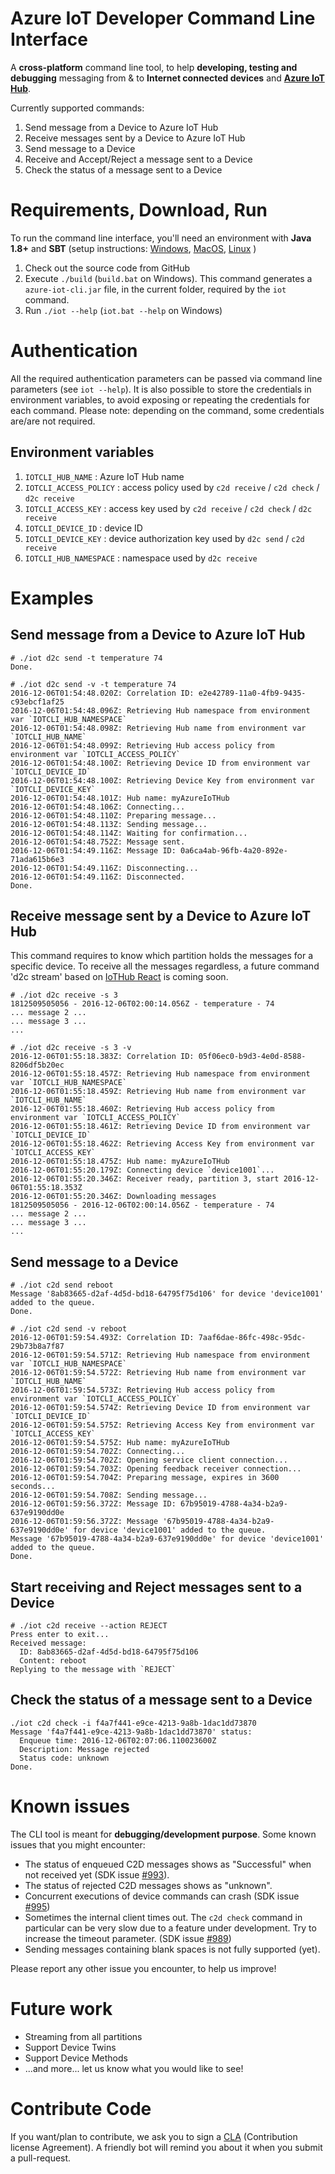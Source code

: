 # Azure IoT Developer Command Line Interface

A **cross-platform** command line tool, to help **developing, testing and debugging** messaging 
from & to **Internet connected devices** and 
[**Azure IoT Hub**](https://azure.microsoft.com/en-us/services/iot-hub/).

Currently supported commands:

1. Send message from a Device to Azure IoT Hub
2. Receive messages sent by a Device to Azure IoT Hub
3. Send message to a Device
4. Receive and Accept/Reject a message sent to a Device
5. Check the status of a message sent to a Device

# Requirements, Download, Run

To run the command line interface, you'll need an environment with **Java 1.8+** and 
**SBT** (setup instructions:
[Windows](http://www.scala-sbt.org/release/docs/Installing-sbt-on-Windows.html),
[MacOS](http://www.scala-sbt.org/release/docs/Installing-sbt-on-Mac.html),
[Linux](http://www.scala-sbt.org/release/docs/Installing-sbt-on-Linux.html)
)

1. Check out the source code from GitHub
2. Execute `./build` (`build.bat` on Windows). This command generates a `azure-iot-cli.jar` file, 
   in the current folder, required by the `iot` command.
3. Run `./iot --help` (`iot.bat --help` on Windows)
 
# Authentication

All the required authentication parameters can be passed via command line parameters 
(see `iot --help`).
It is also possible to store the credentials in environment variables, to avoid exposing or
repeating the credentials for each command. Please note: depending on the command, some 
credentials are/are not required.

## Environment variables

1. `IOTCLI_HUB_NAME` : Azure IoT Hub name
2. `IOTCLI_ACCESS_POLICY` : access policy used by `c2d receive` / `c2d check` / `d2c receive`
3. `IOTCLI_ACCESS_KEY` : access key used by `c2d receive` / `c2d check` / `d2c receive`
4. `IOTCLI_DEVICE_ID` : device ID
5. `IOTCLI_DEVICE_KEY` : device authorization key used by `d2c send` / `c2d receive`
6. `IOTCLI_HUB_NAMESPACE` : namespace used by `d2c receive`

# Examples

## Send message from a Device to Azure IoT Hub

```
# ./iot d2c send -t temperature 74
Done.
```

```
# ./iot d2c send -v -t temperature 74
2016-12-06T01:54:48.020Z: Correlation ID: e2e42789-11a0-4fb9-9435-c93ebcf1af25
2016-12-06T01:54:48.096Z: Retrieving Hub namespace from environment var `IOTCLI_HUB_NAMESPACE`
2016-12-06T01:54:48.098Z: Retrieving Hub name from environment var `IOTCLI_HUB_NAME`
2016-12-06T01:54:48.099Z: Retrieving Hub access policy from environment var `IOTCLI_ACCESS_POLICY`
2016-12-06T01:54:48.100Z: Retrieving Device ID from environment var `IOTCLI_DEVICE_ID`
2016-12-06T01:54:48.100Z: Retrieving Device Key from environment var `IOTCLI_DEVICE_KEY`
2016-12-06T01:54:48.101Z: Hub name: myAzureIoTHub
2016-12-06T01:54:48.106Z: Connecting...
2016-12-06T01:54:48.110Z: Preparing message...
2016-12-06T01:54:48.113Z: Sending message...
2016-12-06T01:54:48.114Z: Waiting for confirmation...
2016-12-06T01:54:48.752Z: Message sent.
2016-12-06T01:54:49.116Z: Message ID: 0a6ca4ab-96fb-4a20-892e-71ada615b6e3
2016-12-06T01:54:49.116Z: Disconnecting...
2016-12-06T01:54:49.116Z: Disconnected.
Done.
```

## Receive message sent by a Device to Azure IoT Hub

This command requires to know which partition holds the messages for a specific device. To receive
all the messages regardless, a future command 'd2c stream' based on 
[IoTHub React](https://github.com/Azure/toketi-iothubreact) is coming soon.

```
# ./iot d2c receive -s 3
1812509505056 - 2016-12-06T02:00:14.056Z - temperature - 74
... message 2 ...
... message 3 ...
...
```

```
# ./iot d2c receive -s 3 -v
2016-12-06T01:55:18.383Z: Correlation ID: 05f06ec0-b9d3-4e0d-8588-8206df5b20ec
2016-12-06T01:55:18.457Z: Retrieving Hub namespace from environment var `IOTCLI_HUB_NAMESPACE`
2016-12-06T01:55:18.459Z: Retrieving Hub name from environment var `IOTCLI_HUB_NAME`
2016-12-06T01:55:18.460Z: Retrieving Hub access policy from environment var `IOTCLI_ACCESS_POLICY`
2016-12-06T01:55:18.461Z: Retrieving Device ID from environment var `IOTCLI_DEVICE_ID`
2016-12-06T01:55:18.462Z: Retrieving Access Key from environment var `IOTCLI_ACCESS_KEY`
2016-12-06T01:55:18.475Z: Hub name: myAzureIoTHub
2016-12-06T01:55:20.179Z: Connecting device `device1001`...
2016-12-06T01:55:20.346Z: Receiver ready, partition 3, start 2016-12-06T01:55:18.353Z
2016-12-06T01:55:20.346Z: Downloading messages
1812509505056 - 2016-12-06T02:00:14.056Z - temperature - 74
... message 2 ...
... message 3 ...
...
```

## Send message to a Device

```
# ./iot c2d send reboot
Message '8ab83665-d2af-4d5d-bd18-64795f75d106' for device 'device1001' added to the queue.
Done.
```

```
# ./iot c2d send -v reboot
2016-12-06T01:59:54.493Z: Correlation ID: 7aaf6dae-86fc-498c-95dc-29b73b8a7f87
2016-12-06T01:59:54.571Z: Retrieving Hub namespace from environment var `IOTCLI_HUB_NAMESPACE`
2016-12-06T01:59:54.572Z: Retrieving Hub name from environment var `IOTCLI_HUB_NAME`
2016-12-06T01:59:54.573Z: Retrieving Hub access policy from environment var `IOTCLI_ACCESS_POLICY`
2016-12-06T01:59:54.574Z: Retrieving Device ID from environment var `IOTCLI_DEVICE_ID`
2016-12-06T01:59:54.575Z: Retrieving Access Key from environment var `IOTCLI_ACCESS_KEY`
2016-12-06T01:59:54.575Z: Hub name: myAzureIoTHub
2016-12-06T01:59:54.702Z: Connecting...
2016-12-06T01:59:54.702Z: Opening service client connection...
2016-12-06T01:59:54.703Z: Opening feedback receiver connection...
2016-12-06T01:59:54.704Z: Preparing message, expires in 3600 seconds...
2016-12-06T01:59:54.708Z: Sending message...
2016-12-06T01:59:56.372Z: Message ID: 67b95019-4788-4a34-b2a9-637e9190dd0e
2016-12-06T01:59:56.372Z: Message '67b95019-4788-4a34-b2a9-637e9190dd0e' for device 'device1001' added to the queue.
Message '67b95019-4788-4a34-b2a9-637e9190dd0e' for device 'device1001' added to the queue.
Done.
```

## Start receiving and Reject messages sent to a Device

```
# ./iot c2d receive --action REJECT
Press enter to exit...
Received message:
  ID: 8ab83665-d2af-4d5d-bd18-64795f75d106
  Content: reboot
Replying to the message with `REJECT`
```

## Check the status of a message sent to a Device

```
./iot c2d check -i f4a7f441-e9ce-4213-9a8b-1dac1dd73870
Message 'f4a7f441-e9ce-4213-9a8b-1dac1dd73870' status:
  Enqueue time: 2016-12-06T02:07:06.110023600Z
  Description: Message rejected
  Status code: unknown
Done.
```

# Known issues

The CLI tool is meant for **debugging/development purpose**. Some known issues that you might 
encounter:

* The status of enqueued C2D messages shows as "Successful" when not received yet
  (SDK issue [#993](https://github.com/Azure/azure-iot-sdks/issues/993)).
* The status of rejected C2D messages shows as "unknown".
* Concurrent executions of device commands can crash
  (SDK issue [#995](https://github.com/Azure/azure-iot-sdks/issues/995))
* Sometimes the internal client times out. The `c2d check` command in 
  particular can be very slow due to a feature under development. Try to increase the 
  timeout parameter.
  (SDK issue [#989](https://github.com/Azure/azure-iot-sdks/issues/995))
* Sending messages containing blank spaces is not fully supported (yet).

Please report any other issue you encounter, to help us improve!

# Future work

* Streaming from all partitions
* Support Device Twins
* Support Device Methods
* ...and more... let us know what you would like to see!

# Contribute Code

If you want/plan to contribute, we ask you to sign a [CLA](https://cla.microsoft.com/) 
(Contribution license Agreement). A friendly bot will remind you about it when you submit 
a pull-request.
